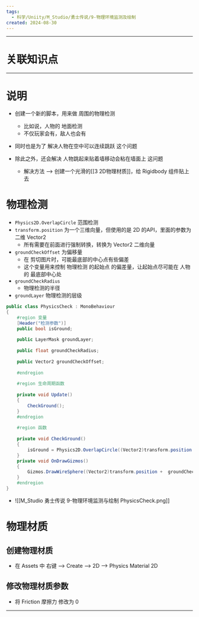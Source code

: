 ```yaml
---
tags:
  - 科学/Uniity/M_Studio/勇士传说/9-物理环境监测及绘制
created: 2024-08-30
---
```


---
# 关联知识点



---
# 说明

- 创建一个新的脚本，用来做 周围的物理检测
	- 比如说，人物的 地面检测
	- 不仅玩家会有，敌人也会有
- 同时也是为了 解决人物在空中可以连续跳跃 这个问题

- 除此之外，还会解决 人物跳起来贴着墙移动会粘在墙面上 这问题
	- 解决方法 ——> 创建一个光滑的[[3 2D物理材质]]，给 Rigidbody 组件贴上去
# 物理检测

- `Physics2D.OverlapCircle` 范围检测
- `transform.position` 为一个三维向量，但使用的是 2D 的API，里面的参数为 二维 Vector2
	- 所有需要在前面进行强制转换，转换为 Vector2 二维向量
- `groundCheckOffset` 为偏移量
	- 在 剪切图片时，可能最底部的中心点有些偏差
	- 这个变量用来控制 物理检测 的起始点 的偏差量，让起始点尽可能在 人物 的 最底部中心处
- `groundCheckRadius`
	- 物理检测的半径
- `groundLayer` 物理检测的层级

```C#
public class PhysicsCheck : MonoBehaviour  
{  
    #region 变量  
    [Header("检测参数")]  
    public bool isGround;  
  
    public LayerMask groundLayer;  
  
    public float groundCheckRadius;  
  
    public Vector2 groundCheckOffset;  
  
    #endregion  
  
    #region 生命周期函数  
  
    private void Update()  
    {        
	    CheckGround();  
    }  
    #endregion  
  
    #region 函数  
  
    private void CheckGround()  
    {        
	    isGround = Physics2D.OverlapCircle((Vector2)transform.position +  groundCheckOffset ,                    groundCheckRadius, groundLayer);  
    }  
    private void OnDrawGizmos()  
    {        
	    Gizmos.DrawWireSphere((Vector2)transform.position +  groundCheckOffset ,                                groundCheckRadius);  
    }  
    #endregion  
}
```

- ![[M_Studio 勇士传说 9-物理环境监测与绘制 PhysicsCheck.png]]
# 物理材质
## 创建物理材质

- 在 Assets 中 右键 ——> Create ——> 2D ——> Physics Material 2D
## 修改物理材质参数

- 将 Friction 摩擦力 修改为 0

---
